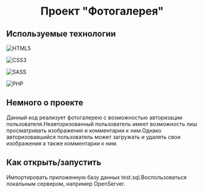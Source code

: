 # <p align='center'>Проект "Фотогалерея"</p>


## Используемые технологии

![HTML5](https://img.shields.io/badge/html5-%23E34F26.svg?style=for-the-badge&logo=html5&logoColor=white)


![CSS3](https://img.shields.io/badge/css3-%231572B6.svg?style=for-the-badge&logo=css3&logoColor=white)


![SASS](https://img.shields.io/badge/SASS-hotpink.svg?style=for-the-badge&logo=SASS&logoColor=white)

![PHP](https://img.shields.io/badge/php-%23777BB4.svg?style=for-the-badge&logo=php&logoColor=white)

## Немного о проекте
Данный код реализует фотогалерею с возможностью авторизации пользователя.Неавторизованный пользователь имеет возможность лиш просматривать изображения и комментарии к ним.Однако авторизовавшийся пользователь может загружать и удалять свои изображения а также комментарии к ним.

## Как открыть/запустить

Импортировать приложенную базу данных test.sql.Воспользоваться локальным сервером, например OpenServer.